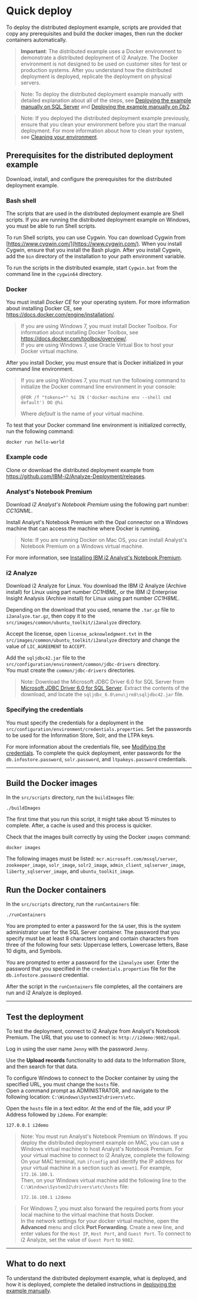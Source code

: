 # Quick deploy
To deploy the distributed deployment example, scripts are provided that copy any prerequisites and build the docker images, then run the docker containers automatically.
>**Important**: The distributed example uses a Docker environment to demonstrate a distributed deployment of i2 Analyze. The Docker environment is not designed to be used on customer sites for test or production systems. After you understand how the distributed deployment is deployed, replicate the deployment on physical servers.

>Note: To deploy the distributed deployment example manually with detailed explanation about all of the steps, see [Deploying the example manually on SQL Server](deploy_walk_through_sqlserver.md) and [Deploying the example manually on Db2](deploy_walk_through_db2.md).

>Note: If you deployed the distributed deployment example previously, ensure that you clean your environment before you start the manual deployment. For more information about how to clean your system, see [Cleaning your environment](deploy_clean_environment.md).

## Prerequisites for the distributed deployment example
Download, install, and configure the prerequisites for the distributed deployment example.

### Bash shell
The scripts that are used in the distributed deployment example are Shell scripts. If you are running the distributed deployment example on Windows, you must be able to run Shell scripts.

To run Shell scripts, you can use Cygwin. You can download Cygwin from [https://www.cygwin.com/](https://www.cygwin.com/). When you install Cygwin, ensure that you install the Bash plugin. After you install Cygwin, add the `bin` directory of the installation to your path environment variable.

To run the scripts in the distributed example, start `Cygwin.bat` from the command line in the `cygwin64` directory.

### Docker
You must install *Docker CE* for your operating system. For more information about installing Docker CE, see <https://docs.docker.com/engine/installation/>.

>If you are using Windows 7, you must install Docker Toolbox. For information about installing Docker Toolbox, see <https://docs.docker.com/toolbox/overview/>.  
If you are using Windows 7, use Oracle Virtual Box to host your Docker virtual machine.

After you install Docker, you must ensure that is Docker initialized in your command line environment.

>If you are using Windows 7, you must run the following command to initialize the Docker command line environment in your console:   
> ```
> @FOR /f "tokens=*" %i IN ('docker-machine env --shell cmd default') DO @%i
> ```
> Where *default* is the name of your virtual machine.


 To test that your Docker command line environment is initialized correctly, run the following command:  
 ```
 docker run hello-world
 ```

### Example code
Clone or download the distributed deployment example from <https://github.com/IBM-i2/Analyze-Deployment/releases>.

### Analyst's Notebook Premium
Download *i2 Analyst's Notebook Premium* using the following part number: *CC1GNML*.

Install Analyst's Notebook Premium with the Opal connector on a Windows machine that can access the machine where Docker is running.

>Note: If you are running Docker on Mac OS, you can install Analyst's Notebook Premium on a Windows virtual machine.

For more information, see [Installing IBM i2 Analyst's Notebook Premium](https://www.ibm.com/support/knowledgecenter/SSXVXZ/com.ibm.i2.eia.install.doc/installing_anbp.html).

### i2 Analyze
Download i2 Analyze for Linux. You download the IBM i2 Analyze (Archive install) for Linux using part number *CC1HBML*, or the IBM i2 Enterprise Insight Analysis (Archive install) for Linux using part number *CC1H8ML*.

Depending on the download that you used, rename the `.tar.gz` file to `i2analyze.tar.gz`, then copy it to the `src/images/common/ubuntu_toolkit/i2analyze` directory.

Accept the license, open `license_acknowledgment.txt` in the `src/images/common/ubuntu_toolkit/i2analyze` directory and change the value of `LIC_AGREEMENT` to `ACCEPT`.

Add the `sqljdbc42.jar` file to the `src/configuration/environment/common/jdbc-drivers` directory.  
You must create the `common/jdbc-drivers` directories.
>Note: Download the Microsoft JDBC Driver 6.0 for SQL Server from [Microsoft JDBC Driver 6.0 for SQL Server](https://www.microsoft.com/en-us/download/details.aspx?id=11774). Extract the contents of the download, and locate the `sqljdbc_6.0\enu\jre8\sqljdbc42.jar` file.

### Specifying the credentials
You must specify the credentials for a deployment in the `src/configuration/environment/credentials.properties`. Set the passwords to be used for the Information Store, Solr, and the LTPA keys.

For more information about the credentials file, see [Modifying the credentials](https://www.ibm.com/support/knowledgecenter/SSXVXZ/com.ibm.i2.eia.go.live.doc/t_specifying_credentials.html).
To complete the quick deployment, enter passwords for the `db.infostore.password`, `solr.password`, and `ltpakeys.password` credentials.

---
## Build the Docker images
In the `src/scripts` directory, run the `buildImages` file:
```
./buildImages
```

The first time that you run this script, it might take about 15 minutes to complete. After, a cache is used and this process is quicker.

Check that the images built correctly by using the Docker `images` command:
```
docker images
```
The following images must be listed: `mcr.microsoft.com/mssql/server`, `zookeeper_image`,  `solr_image`, `solr2_image`, `admin_client_sqlserver_image`, `liberty_sqlserver_image`, and `ubuntu_toolkit_image`.

## Run the Docker containers
In the `src/scripts` directory, run the `runContainers` file:
```
./runContainers
```
You are prompted to enter a password for the `SA` user, this is the system administrator user for the SQL Server container. The password that you specify must be at least 8 characters long and contain characters from three of the following four sets: Uppercase letters, Lowercase letters, Base 10 digits, and Symbols.

You are prompted to enter a password for the `i2analyze` user. Enter the password that you specified in the `credentials.properties` file for the `db.infostore.password` credential.

After the script in the `runContainers` file completes, all the containers are run and i2 Analyze is deployed.

---

## Test the deployment
To test the deployment, connect to i2 Analyze from Analyst's Notebook Premium. The URL that you use to connect is: `http://i2demo:9082/opal`.

Log in using the user name `Jenny` with the password `Jenny`.

Use the **Upload records** functionality to add data to the Information Store, and then search for that data.

To configure Windows to connect to the Docker container by using the specified URL, you must change the `hosts` file.  
Open a command prompt as ADMINISTRATOR, and navigate to the following location:
`C:\Windows\System32\drivers\etc`.

Open the `hosts` file in a text editor. At the end of the file, add your IP Address followed by `i2demo`. For example:
```
127.0.0.1 i2demo
```

>Note: You must run Analyst's Notebook Premium on Windows. If you deploy the distributed deployment example on MAC, you can use a Windows virtual machine to host Analyst's Notebook Premium. For your virtual machine to connect to i2 Analyze, complete the following:  
>On your MAC terminal, run `ifconfig` and identify the IP address for your virtual machine in a section such as `vmnet1`. For example, `172.16.100.1`.  
>Then, on your Windows virtual machine add the following line to the `C:\Windows\System32\drivers\etc\hosts` file:
>```
>172.16.100.1 i2demo
>```


>For Windows 7, you must also forward the required ports from your local machine to the virtual machine that hosts Docker.  
>In the network settings for your docker virtual machine, open the **Advanced** menu and click **Port Forwarding**. Create a new line, and enter values for the `Host IP`, `Host Port`, and `Guest Port`. To connect to i2 Analyze, set the value of `Guest Port` to `9082`.

---
## What to do next
To understand the distributed deployment example, what is deployed, and how it is deployed, complete the detailed instructions in [deploying the example manually](deploy_walk_through_sqlserver.md).
